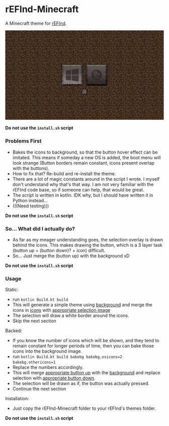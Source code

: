 # rEFInd-Minecraft

A Minecraft theme for [rEFInd](https://rodsbooks.com/refind/).

![Preview](preview.jpg)

**Do not use the `install.sh` script**

### Problems First
* Bakes the icons to background, so that the button hover 
effect can be imitated. This means if someday a new OS is added,
the boot menu will look strange (Button borders remain constant,
icons present overlap with the buttons).
* How to fix that? Re-build and re-install the theme.
* There are a lot of magic constants around in the script I wrote.
I myself don't understand why that's that way. I am not very 
familiar with the rEFInd code base, so if someone can help, that 
would be great.
* The script is written in kotlin. IDK why, but I should have written 
it in Python instead...
* (((Need testing)))

**Do not use the `install.sh` script**

### So... What did I actually do?
* As far as my meager understanding goes, the selection overlay is 
drawn behind the icons. This makes drawing the button, which is 
a 3 layer task (button up + (button down)? + icon) difficult.
* So... Just merge the (button up) with the background xD

**Do not use the `install.sh` script**

### Usage

Static:
* run `kotlin Build.kt build`
* This will generate a simple theme using [background](templates/bg_1080.png) 
and merge the icons in [icons](icons) with [appropriate selection image](templates/button_big_alpha.png)
* The selection will draw a white border around the icons.
* Skip the next section

Backed:
* If you know the number of icons which will be shown, and they tend
to remain constant for longer periods of time, then you can bake
those icons into the background image.
* run `kotlin Build.kt build bakebg bakebg.osicons=2 bakebg.othericons=1`
* Replace the numbers accordingly.
* This will merge [appropriate button up](templates/button_big_alpha.png)
with the [background](templates/bg_1080.png) and replace selection
with [appropriate button down](templates/button_down_big_alpha.png).
* The selection will be drawn as if, the button was actually pressed.
* Continue the next section

Installation:
* Just copy the rEFInd-Minecraft folder to your rEFInd's themes folder.

**Do not use the `install.sh` script**
